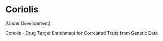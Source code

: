 # Coriolis
[Under Development]

Coriolis - Drug Target Enrichment for Correlated Traits from Genetic Data
